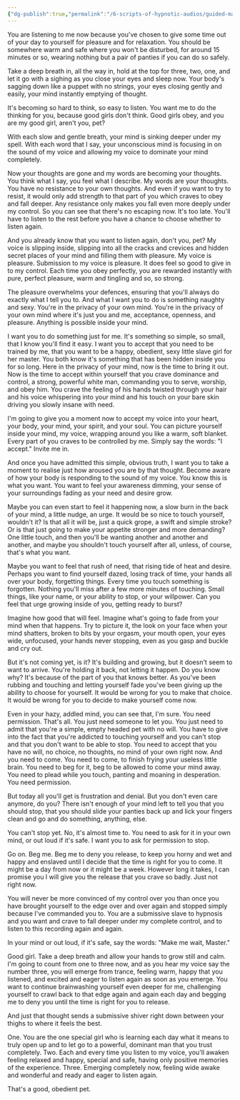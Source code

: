 ```yaml
---
{"dg-publish":true,"permalink":"/6-scripts-of-hypnotic-audios/guided-masturbation-by-mind-kink/"}
---
```



You are listening to me now because you've chosen to give some time out of your day to yourself for pleasure and for relaxation. You should be somewhere warm and safe where you won't be disturbed, for around 15 minutes or so, wearing nothing but a pair of panties if you can do so safely.

Take a deep breath in, all the way in, hold at the top for three, two, one, and let it go with a sighing as you close your eyes and sleep now. Your body's sagging down like a puppet with no strings, your eyes closing gently and easily, your mind instantly emptying of thought.

It's becoming so hard to think, so easy to listen. You want me to do the thinking for you, because good girls don't think. Good girls obey, and you are my good girl, aren't you, pet?

With each slow and gentle breath, your mind is sinking deeper under my spell. With each word that I say, your unconscious mind is focusing in on the sound of my voice and allowing my voice to dominate your mind completely.

Now your thoughts are gone and my words are becoming your thoughts. You think what I say, you feel what I describe. My words are your thoughts. You have no resistance to your own thoughts. And even if you want to try to resist, it would only add strength to that part of you which craves to obey and fall deeper. Any resistance only makes you fall even more deeply under my control. So you can see that there's no escaping now. It's too late. You'll have to listen to the rest before you have a chance to choose whether to listen again.

And you already know that you want to listen again, don't you, pet? My voice is slipping inside, slipping into all the cracks and crevices and hidden secret places of your mind and filling them with pleasure. My voice is pleasure. Submission to my voice is pleasure. It does feel so good to give in to my control. Each time you obey perfectly, you are rewarded instantly with pure, perfect pleasure, warm and tingling and so, so strong.

The pleasure overwhelms your defences, ensuring that you'll always do exactly what I tell you to. And what I want you to do is something naughty and sexy. You're in the privacy of your own mind. You're in the privacy of your own mind where it's just you and me, acceptance, openness, and pleasure. Anything is possible inside your mind.

I want you to do something just for me. It's something so simple, so small, that I know you'll find it easy. I want you to accept that you need to be trained by me, that you want to be a happy, obedient, sexy little slave girl for her master. You both know it's something that has been hidden inside you for so long. Here in the privacy of your mind, now is the time to bring it out. Now is the time to accept within yourself that you crave dominance and control, a strong, powerful white man, commanding you to serve, worship, and obey him. You crave the feeling of his hands twisted through your hair and his voice whispering into your mind and his touch on your bare skin driving you slowly insane with need.

I'm going to give you a moment now to accept my voice into your heart, your body, your mind, your spirit, and your soul. You can picture yourself inside your mind, my voice, wrapping around you like a warm, soft blanket. Every part of you craves to be controlled by me. Simply say the words: "I accept." Invite me in.

And once you have admitted this simple, obvious truth, I want you to take a moment to realise just how aroused you are by that thought. Become aware of how your body is responding to the sound of my voice. You know this is what you want. You want to feel your awareness dimming, your sense of your surroundings fading as your need and desire grow.

Maybe you can even start to feel it happening now, a slow burn in the back of your mind, a little nudge, an urge. It would be so nice to touch yourself, wouldn't it? Is that all it will be, just a quick grope, a swift and simple stroke? Or is that just going to make your appetite stronger and more demanding? One little touch, and then you'll be wanting another and another and another, and maybe you shouldn't touch yourself after all, unless, of course, that's what you want.

Maybe you want to feel that rush of need, that rising tide of heat and desire. Perhaps you want to find yourself dazed, losing track of time, your hands all over your body, forgetting things. Every time you touch something is forgotten. Nothing you'll miss after a few more minutes of touching. Small things, like your name, or your ability to stop, or your willpower. Can you feel that urge growing inside of you, getting ready to burst?

Imagine how good that will feel. Imagine what's going to fade from your mind when that happens. Try to picture it, the look on your face when your mind shatters, broken to bits by your orgasm, your mouth open, your eyes wide, unfocused, your hands never stopping, even as you gasp and buckle and cry out.

But it's not coming yet, is it? It's building and growing, but it doesn't seem to want to arrive. You're holding it back, not letting it happen. Do you know why? It's because of the part of you that knows better. As you've been rubbing and touching and letting yourself fade you've been giving up the ability to choose for yourself. It would be wrong for you to make that choice. It would be wrong for you to decide to make yourself come now.

Even in your hazy, addled mind, you can see that, I'm sure. You need permission. That's all. You just need someone to let you. You just need to admit that you're a simple, empty headed pet with no will. You have to give into the fact that you're addicted to touching yourself and you can't stop and that you don't want to be able to stop. You need to accept that you have no will, no choice, no thoughts, no mind of your own right now. And you need to come. You need to come, to finish frying your useless little brain. You need to beg for it, beg to be allowed to come your mind away. You need to plead while you touch, panting and moaning in desperation. You need permission.

But today all you'll get is frustration and denial. But you don't even care anymore, do you? There isn't enough of your mind left to tell you that you should stop, that you should slide your panties back up and lick your fingers clean and go and do something, anything, else.

You can't stop yet. No, it's almost time to. You need to ask for it in your own mind, or out loud if it's safe. I want you to ask for permission to stop.

Go on. Beg me. Beg me to deny you release, to keep you horny and wet and happy and enslaved until I decide that the time is right for you to come. It might be a day from now or it might be a week. However long it takes, I can promise you I will give you the release that you crave so badly. Just not right now.

You will never be more convinced of my control over you than once you have brought yourself to the edge over and over again and stopped simply because I've commanded you to. You are a submissive slave to hypnosis and you want and crave to fall deeper under my complete control, and to listen to this recording again and again.

In your mind or out loud, if it's safe, say the words: "Make me wait, Master."

Good girl. Take a deep breath and allow your hands to grow still and calm. I'm going to count from one to three now, and as you hear my voice say the number three, you will emerge from trance, feeling warm, happy that you listened, and excited and eager to listen again as soon as you emerge. You want to continue brainwashing yourself even deeper for me, challenging yourself to crawl back to that edge again and again each day and begging me to deny you until the time is right for you to release.

And just that thought sends a submissive shiver right down between your thighs to where it feels the best. 

One. You are the one special girl who is learning each day what it means to truly open up and to let go to a powerful, dominant man that you trust completely. 
Two. Each and every time you listen to my voice, you'll awaken feeling relaxed and happy, special and safe, having only positive memories of the experience. 
Three. Emerging completely now, feeling wide awake and wonderful and ready and eager to listen again.

That's a good, obedient pet.


